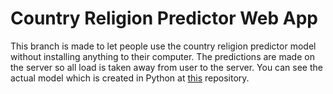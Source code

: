 # Country Religion Predictor Web App

This branch is made to let people use the country religion predictor model without installing anything to their computer. The predictions are made on the server so all load is taken away from user to the server. You can see the actual model which is created in Python at [this](https://github.com/msteknoadam/country_religion_predictor) repository.
